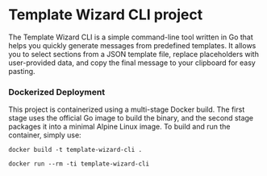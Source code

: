 # Template Wizard CLI project

The Template Wizard CLI is a simple command-line tool written in Go that helps you quickly generate messages from predefined templates. It allows you to select sections from a JSON template file, replace placeholders with user-provided data, and copy the final message to your clipboard for easy pasting.

### Dockerized Deployment

This project is containerized using a multi-stage Docker build. The first stage uses the official Go image to build the binary, and the second stage packages it into a minimal Alpine Linux image. To build and run the container, simply use:

```docker build -t template-wizard-cli .```

```docker run --rm -ti template-wizard-cli```